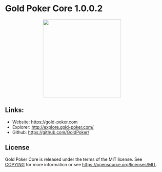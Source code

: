Gold Poker Core 1.0.0.2
=================================================

<p align="center">
  <img src="https://raw.githubusercontent.com/GoldPoker/GoldPoker-coin/master/doc/bitcoin_logo_doxygen.png" width="256" />
</p>


## Links:

- Website: https://gold-poker.com
- Explorer: http://explore.gold-poker.com/
- Github: https://github.com/GoldPoker/


License
-------

Gold Poker Core is released under the terms of the MIT license. See [COPYING](COPYING) for more
information or see https://opensource.org/licenses/MIT.
